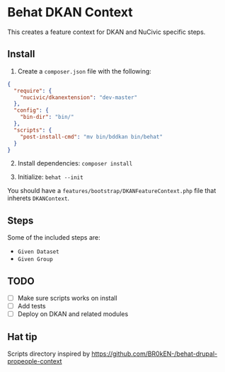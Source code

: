 # Behat DKAN Context

This creates a feature context for DKAN and NuCivic specific steps.

## Install

1. Create a ``composer.json`` file with the following:

```json
{
  "require": {
    "nucivic/dkanextension": "dev-master"
  },
  "config": {
    "bin-dir": "bin/"
  },
  "scripts": {
    "post-install-cmd": "mv bin/bddkan bin/behat"
  }
}
```

2. Install dependencies: ``composer install``

3. Initialize: ``behat --init`` 

You should have a ``features/bootstrap/DKANFeatureContext.php`` file that inherets ``DKANContext``.

## Steps

Some of the included steps are:

* ``Given Dataset``
* ``Given Group``

## TODO

- [ ] Make sure scripts works on install
- [ ] Add tests
- [ ] Deploy on DKAN and related modules

## Hat tip
Scripts directory inspired by https://github.com/BR0kEN-/behat-drupal-propeople-context
